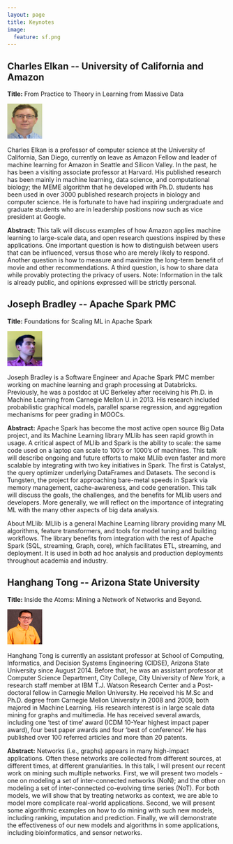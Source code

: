 ```yaml
---
layout: page
title: Keynotes
image:
  feature: sf.png
---
```



## Charles Elkan -- University of California and Amazon  <a name="elkan"></a>

**Title:** From Practice to Theory in Learning from Massive Data

<a href=""><img src="images/CElkan.jpg" alt="Charles Elkan" height="80" width="80" class="" /></a>

Charles Elkan is a professor of computer science at the
University of California, San Diego, currently on leave as Amazon
Fellow and leader of machine learning for Amazon in Seattle and
Silicon Valley. In the past, he has been a visiting associate
professor at Harvard. His published research has been mainly in
machine learning, data science, and computational biology; the MEME
algorithm that he developed with Ph.D. students has been used in over
3000 published research projects in biology and computer science. He
is fortunate to have had inspiring undergraduate and graduate students
who are in leadership positions now such as vice president at Google.

**Abstract:** This talk will discuss examples of how Amazon applies
machine learning to large-scale data, and open research questions
inspired by these applications. One important question is how to
distinguish between users that can be influenced, versus those who are
merely likely to respond. Another question is how to measure and
maximize the long-term benefit of movie and other recommendations. A
third question, is how to share data while provably protecting the
privacy of users. Note: Information in the talk is already public, and
opinions expressed will be strictly personal.


## Joseph Bradley -- Apache Spark PMC <a name="brad"></a>

**Title:** Foundations for Scaling ML in Apache Spark

<a href=""><img src="images/JBradley.jpg" alt="Joseph Bradley" height="80" width="80" class="" /></a>

Joseph Bradley is a Software Engineer and Apache Spark PMC member working on machine learning and graph processing at Databricks. Previously, he was a postdoc at UC Berkeley after receiving his Ph.D. in Machine Learning from Carnegie Mellon U. in 2013. His research included probabilistic graphical models, parallel sparse regression, and aggregation mechanisms for peer grading in MOOCs.

**Abstract:** Apache Spark has become the most active open source Big Data project, and its Machine Learning library MLlib has seen rapid growth in usage.  A critical aspect of MLlib and Spark is the ability to scale: the same code used on a laptop can scale to 100’s or 1000’s of machines.  This talk will describe ongoing and future efforts to make MLlib even faster and more scalable by integrating with two key initiatives in Spark.  The first is Catalyst, the query optimizer underlying DataFrames and Datasets.  The second is Tungsten, the project for approaching bare-metal speeds in Spark via memory management, cache-awareness, and code generation.  This talk will discuss the goals, the challenges, and the benefits for MLlib users and developers.  More generally, we will reflect on the importance of integrating ML with the many other aspects of big data analysis.

About MLlib: MLlib is a general Machine Learning library providing many ML algorithms, feature transformers, and tools for model tuning and building workflows.  The library benefits from integration with the rest of Apache Spark (SQL, streaming, Graph, core), which facilitates ETL, streaming, and deployment.  It is used in both ad hoc analysis and production deployments throughout academia and industry.


## Hanghang Tong -- Arizona State University <a name="tong"></a>

**Title:** Inside the Atoms: Mining a Network of Networks and Beyond.

<a href=""><img src="images/hh.png" alt="Hanghang Tong" height="80" width="80" class="" /></a>

Hanghang Tong is currently an assistant professor at School of Computing, Informatics, and Decision Systems Engineering (CIDSE), Arizona State University since August 2014.  Before that, he was an assistant professor at Computer Science Department, City College, City University of New York, a research staff member at IBM T.J. Watson Research Center and a Post-doctoral fellow in Carnegie Mellon University. He received his M.Sc and Ph.D. degree from Carnegie Mellon University in 2008 and 2009, both majored in Machine Learning. His research interest is in large scale data mining for graphs and multimedia. He has received several awards, including one ‘test of time’ award (ICDM 10-Year highest impact paper award), four best paper awards and four ‘best of conference’. He has published over 100 referred articles and more than 20 patents.

**Abstract:** Networks (i.e., graphs) appears in many high-impact applications. Often these networks are collected from different sources, at different times, at different granularities. In this talk, I will present our recent work on mining such multiple networks. First, we will present two models - one on modeling a set of inter-connected networks (NoN); and the other on modeling a set of inter-connected co-evolving time series (NoT). For both models, we will show that by treating networks as context, we are able to model more complicate real-world applications. Second, we will present some algorithmic examples on how to do mining with such new models, including ranking, imputation and prediction. Finally, we will demonstrate the effectiveness of our new models and algorithms in some applications, including bioinformatics, and sensor networks.


